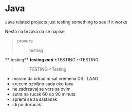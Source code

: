 # Java
Java related projects
just testing something to see if it works


Nesto na brzaka
da se napise 
<provera>
 >provera
 >> testing
 
 ** testing**
 **testing _and_**
*TESTING
 --TESTING
 >>TESTING
 <Testing
 
- moram da odradim sat vremena DS i LAAG
- krecem ozbiljno sada oko faxa
- ne zadrzavaj se vcrs sa ovim
- sutra na rucak 60 do 90 minuta
- spremi se za sastanak
- idi po dorucak
